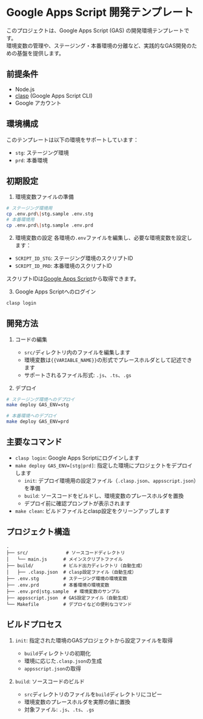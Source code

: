 # Google Apps Script 開発テンプレート

このプロジェクトは、Google Apps Script (GAS) の開発環境テンプレートです。<br>
環境変数の管理や、ステージング・本番環境の分離など、実践的なGAS開発のための基盤を提供します。

## 前提条件

- Node.js
- [clasp](https://github.com/google/clasp) (Google Apps Script CLI)
- Google アカウント

## 環境構成

このテンプレートは以下の環境をサポートしています：

- `stg`: ステージング環境
- `prd`: 本番環境

## 初期設定

1. 環境変数ファイルの準備
```bash
# ステージング環境用
cp .env.prd\|stg.sample .env.stg
# 本番環境用
cp .env.prd\|stg.sample .env.prd
```

2. 環境変数の設定
各環境の`.env`ファイルを編集し、必要な環境変数を設定します：
- `SCRIPT_ID_STG`: ステージング環境のスクリプトID
- `SCRIPT_ID_PRD`: 本番環境のスクリプトID

スクリプトIDは[Google Apps Script](https://script.google.com/home)から取得できます。

3. Google Apps Scriptへのログイン
```bash
clasp login
```

## 開発方法

1. コードの編集
   - `src/`ディレクトリ内のファイルを編集します
   - 環境変数は`{{VARIABLE_NAME}}`の形式でプレースホルダとして記述できます
   - サポートされるファイル形式: `.js`、`.ts`、`.gs`

2. デプロイ
```bash
# ステージング環境へのデプロイ
make deploy GAS_ENV=stg

# 本番環境へのデプロイ
make deploy GAS_ENV=prd
```

## 主要なコマンド

- `clasp login`: Google Apps Scriptにログインします
- `make deploy GAS_ENV=[stg|prd]`: 指定した環境にプロジェクトをデプロイします
  - `init`: デプロイ環境用の設定ファイル（`.clasp.json`、`appsscript.json`）を準備
  - `build`: ソースコードをビルドし、環境変数のプレースホルダを置換
  - デプロイ前に確認プロンプトが表示されます
- `make clean`: ビルドファイルとclasp設定をクリーンアップします

## プロジェクト構造

```
.
├── src/              # ソースコードディレクトリ
│   └── main.js      # メインスクリプトファイル
├── build/           # ビルド出力ディレクトリ（自動生成）
│   ├── .clasp.json  # clasp設定ファイル（自動生成）
├── .env.stg         # ステージング環境の環境変数
├── .env.prd         # 本番環境の環境変数
├── .env.prd|stg.sample  # 環境変数のサンプル
├── appsscript.json  # GAS設定ファイル（自動生成）
└── Makefile         # デプロイなどの便利なコマンド
```

## ビルドプロセス

1. `init`: 指定された環境のGASプロジェクトから設定ファイルを取得
   - `build`ディレクトリの初期化
   - 環境に応じた`.clasp.json`の生成
   - `appsscript.json`の取得

2. `build`: ソースコードのビルド
   - `src`ディレクトリのファイルを`build`ディレクトリにコピー
   - 環境変数のプレースホルダを実際の値に置換
   - 対象ファイル: `.js`、`.ts`、`.gs`
